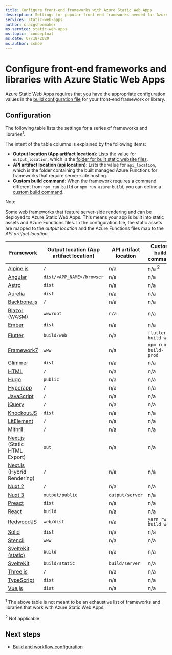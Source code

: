 ```yaml
---
title: Configure front-end frameworks with Azure Static Web Apps
description: Settings for popular front-end frameworks needed for Azure Static Web Apps
services: static-web-apps
author: craigshoemaker
ms.service: static-web-apps
ms.topic:  conceptual
ms.date: 07/18/2020
ms.author: cshoe
---
```


# Configure front-end frameworks and libraries with Azure Static Web Apps

Azure Static Web Apps requires that you have the appropriate configuration values in the [build configuration file](build-configuration.md) for your front-end framework or library.

## Configuration

The following table lists the settings for a series of frameworks and libraries<sup>1</sup>.

The intent of the table columns is explained by the following items:

- **Output location (App artifact location)**: Lists the value for `output_location`, which is the [folder for built static website files](build-configuration.md).
- **API artifact location (api location)**: Lists the value for `api_location`, which is the folder containing the built managed Azure Functions for frameworks that require server-side hosting. 
- **Custom build command**: When the framework requires  a command different from `npm run build` or `npm run azure:build`, you can define a [custom build command](build-configuration.md#custom-build-commands).

> [!NOTE]
> Some web frameworks that feature server-side rendering and can be deployed to Azure Static Web Apps. This means your app is built into static assets and Azure Functions files. In the configuration file, the static assets are mapped to the *output location* and the Azure Functions files map to the *API artifact location*. 

| Framework | Output location (App artifact location) | API artifact location | Custom build command |
|--|--|--|--|
| [Alpine.js](https://github.com/alpinejs/alpine/) | `/`  | n/a | n/a <sup>2</sup> |
| [Angular](https://angular.dev/) | `dist/<APP_NAME>/browser` |  n/a | n/a |
| [Astro](https://astro.build) | `dist` | n/a  | n/a |
| [Aurelia](https://aurelia.io/) | `dist` | n/a |  n/a |
| [Backbone.js](https://backbonejs.org/) | `/` | n/a | n/a |
| [Blazor (WASM)](https://dotnet.microsoft.com/apps/aspnet/web-apps/blazor) | `wwwroot` | `n/a` | n/a |
| [Ember](https://emberjs.com/) | `dist` | n/a | n/a |
| [Flutter](https://flutter.dev/) | `build/web` | n/a | `flutter build web` |
| [Framework7](https://framework7.io/) | `www` | n/a | `npm run build-prod` |
| [Glimmer](https://glimmerjs.com/) | `dist` | n/a | n/a |
| [HTML](https://developer.mozilla.org/docs/Web/HTML) | `/` | n/a | n/a |
| [Hugo](https://gohugo.io/) | `public` | n/a | n/a |
| [Hyperapp](https://hyperapp.dev/) | `/` | n/a | n/a |
| [JavaScript](https://developer.mozilla.org/docs/Web/javascript) | `/` | n/a | n/a |
| [jQuery](https://jquery.com/) | `/` | n/a | n/a |
| [KnockoutJS](https://knockoutjs.com/) | `dist` | n/a | n/a |
| [LitElement](https://lit-element.polymer-project.org/) | `/` | n/a | n/a |
| [Mithril](https://mithril.js.org/) | `/` | n/a | n/a |
| [Next.js](https://nextjs.org/) (Static HTML Export) | `out` | n/a | n/a |
| [Next.js](https://nextjs.org/) (Hybrid Rendering) | `/` | n/a | n/a |
| [Nuxt 2](https://v2.nuxt.com/) | `/` | n/a | n/a |
| [Nuxt 3](https://nuxt.com/) | `output/public` | `output/server` | n/a |
| [Preact](https://preactjs.com/) | `dist` | n/a | n/a |
| [React](https://reactjs.org/) | `build` | n/a | n/a |
| [RedwoodJS](https://redwoodjs.com/) | `web/dist` | n/a | `yarn rw build web` |
| [Solid](https://www.solidjs.com/) | `dist` | n/a | n/a |
| [Stencil](https://stenciljs.com/) | `www` | n/a |  n/a |
| [SvelteKit (static)](https://svelte.dev/) | `build` | n/a | n/a |
| [SvelteKit](https://kit.svelte.dev/) | `build/static` | `build/server` | n/a |
| [Three.js](https://threejs.org/) | `/` | n/a | n/a |
| [TypeScript](https://www.typescriptlang.org/) | `dist` | n/a | n/a |
| [Vue.js](https://vuejs.org/) | `dist` | n/a | n/a |

<sup>1</sup> The above table is not meant to be an exhaustive list of frameworks and libraries that work with Azure Static Web Apps.

<sup>2</sup> Not applicable

## Next steps

- [Build and workflow configuration](build-configuration.md)
